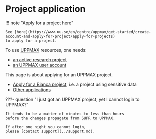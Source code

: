# Project application

<!--

I, Richel, commented out this text, as it:

- 1. does not work, as reported in https://github.com/UPPMAX/UPPMAX-documentation/issues/117
- 2. it breaks the Markdown lint check
- 3. seems experimental

??? t2s "Text to speech"

    <audio src="project_apply.mp3" controls preload></audio>

-->

!!! note "Apply for a project here"

    See [here](https://www.uu.se/en/centre/uppmax/get-started/create-account-and-apply-for-project/apply-for-projects)
    to apply for a project.

To use [UPPMAX](../cluster_guides/uppmax.md) resources, one needs:

- [an active research project](project.md)
- [an UPPMAX user account](user_account.md)

This page is about applying for an UPPMAX project.

- [Apply for a Bianca project](project_apply_bianca.md), i.e. a project
  using sensitive data
- [Other applications](https://www.uu.se/en/centre/uppmax/get-started/create-account-and-apply-for-project/apply-for-projects)

???- question "I just got an UPPMAX project, yet I cannot login to UPPMAX?"

    It tends to be a matter of minutes to less than hours
    before the changes propagate from SUPR to UPPMAX.

    If after one night you cannot login,
    please [contact support](../support.md).
